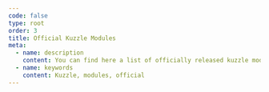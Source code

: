 ```yaml
---
code: false
type: root
order: 3
title: Official Kuzzle Modules
meta:
  - name: description
    content: You can find here a list of officially released kuzzle modules
  - name: keywords
    content: Kuzzle, modules, official
---
```


<Redirect to="/v2" />
